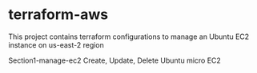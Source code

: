 # terraform-aws

This project contains terraform configurations to manage an Ubuntu EC2 instance on us-east-2 region

Section1-manage-ec2
    Create, Update, Delete Ubuntu micro EC2



